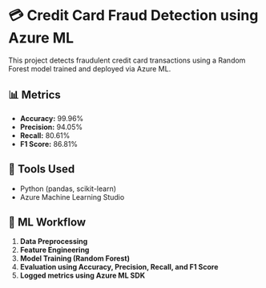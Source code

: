 # 💳 Credit Card Fraud Detection using Azure ML

This project detects fraudulent credit card transactions using a Random Forest model trained and deployed via Azure ML.

## 📊 Metrics
- **Accuracy:** 99.96%
- **Precision:** 94.05%
- **Recall:** 80.61%
- **F1 Score:** 86.81%

## 🚀 Tools Used
- Python (pandas, scikit-learn)
- Azure Machine Learning Studio

## 🧠 ML Workflow
1. **Data Preprocessing**
2. **Feature Engineering**
3. **Model Training (Random Forest)**
4. **Evaluation using Accuracy, Precision, Recall, and F1 Score**
5. **Logged metrics using Azure ML SDK**


